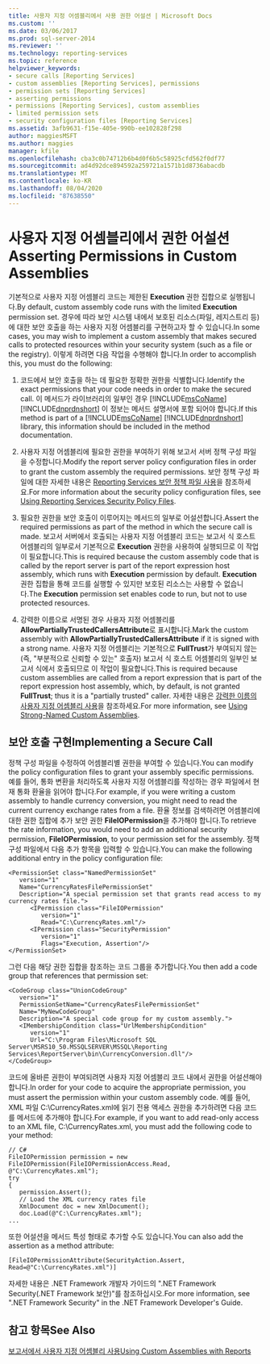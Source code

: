 ```yaml
---
title: 사용자 지정 어셈블리에서 사용 권한 어설션 | Microsoft Docs
ms.custom: ''
ms.date: 03/06/2017
ms.prod: sql-server-2014
ms.reviewer: ''
ms.technology: reporting-services
ms.topic: reference
helpviewer_keywords:
- secure calls [Reporting Services]
- custom assemblies [Reporting Services], permissions
- permission sets [Reporting Services]
- asserting permissions
- permissions [Reporting Services], custom assemblies
- limited permission sets
- security configuration files [Reporting Services]
ms.assetid: 3afb9631-f15e-405e-990b-ee102828f298
author: maggiesMSFT
ms.author: maggies
manager: kfile
ms.openlocfilehash: cba3c0b74712b6b4d0f6b5c58925cfd562f0df77
ms.sourcegitcommit: ad4d92dce894592a259721a1571b1d8736abacdb
ms.translationtype: MT
ms.contentlocale: ko-KR
ms.lasthandoff: 08/04/2020
ms.locfileid: "87638550"
---
```

# <a name="asserting-permissions-in-custom-assemblies"></a><span data-ttu-id="9235c-102">사용자 지정 어셈블리에서 권한 어설션</span><span class="sxs-lookup"><span data-stu-id="9235c-102">Asserting Permissions in Custom Assemblies</span></span>
  <span data-ttu-id="9235c-103">기본적으로 사용자 지정 어셈블리 코드는 제한된 **Execution** 권한 집합으로 실행됩니다.</span><span class="sxs-lookup"><span data-stu-id="9235c-103">By default, custom assembly code runs with the limited **Execution** permission set.</span></span> <span data-ttu-id="9235c-104">경우에 따라 보안 시스템 내에서 보호된 리소스(파일, 레지스트리 등)에 대한 보안 호출을 하는 사용자 지정 어셈블리를 구현하고자 할 수 있습니다.</span><span class="sxs-lookup"><span data-stu-id="9235c-104">In some cases, you may wish to implement a custom assembly that makes secured calls to protected resources within your security system (such as a file or the registry).</span></span> <span data-ttu-id="9235c-105">이렇게 하려면 다음 작업을 수행해야 합니다.</span><span class="sxs-lookup"><span data-stu-id="9235c-105">In order to accomplish this, you must do the following:</span></span>  
  
1.  <span data-ttu-id="9235c-106">코드에서 보안 호출을 하는 데 필요한 정확한 권한을 식별합니다.</span><span class="sxs-lookup"><span data-stu-id="9235c-106">Identify the exact permissions that your code needs in order to make the secured call.</span></span> <span data-ttu-id="9235c-107">이 메서드가 라이브러리의 일부인 경우 [!INCLUDE[msCoName](../../includes/msconame-md.md)] [!INCLUDE[dnprdnshort](../../includes/dnprdnshort-md.md)] 이 정보는 메서드 설명서에 포함 되어야 합니다.</span><span class="sxs-lookup"><span data-stu-id="9235c-107">If this method is part of a [!INCLUDE[msCoName](../../includes/msconame-md.md)] [!INCLUDE[dnprdnshort](../../includes/dnprdnshort-md.md)] library, this information should be included in the method documentation.</span></span>  
  
2.  <span data-ttu-id="9235c-108">사용자 지정 어셈블리에 필요한 권한을 부여하기 위해 보고서 서버 정책 구성 파일을 수정합니다.</span><span class="sxs-lookup"><span data-stu-id="9235c-108">Modify the report server policy configuration files in order to grant the custom assembly the required permissions.</span></span> <span data-ttu-id="9235c-109">보안 정책 구성 파일에 대한 자세한 내용은 [Reporting Services 보안 정책 파일 사용](../extensions/secure-development/using-reporting-services-security-policy-files.md)을 참조하세요.</span><span class="sxs-lookup"><span data-stu-id="9235c-109">For more information about the security policy configuration files, see [Using Reporting Services Security Policy Files](../extensions/secure-development/using-reporting-services-security-policy-files.md).</span></span>  
  
3.  <span data-ttu-id="9235c-110">필요한 권한을 보안 호출이 이루어지는 메서드의 일부로 어설션합니다.</span><span class="sxs-lookup"><span data-stu-id="9235c-110">Assert the required permissions as part of the method in which the secure call is made.</span></span> <span data-ttu-id="9235c-111">보고서 서버에서 호출되는 사용자 지정 어셈블리 코드는 보고서 식 호스트 어셈블리의 일부로서 기본적으로 **Execution** 권한을 사용하여 실행되므로 이 작업이 필요합니다.</span><span class="sxs-lookup"><span data-stu-id="9235c-111">This is required because the custom assembly code that is called by the report server is part of the report expression host assembly, which runs with **Execution** permission by default.</span></span> <span data-ttu-id="9235c-112">**Execution** 권한 집합을 통해 코드를 실행할 수 있지만 보호된 리소스는 사용할 수 없습니다.</span><span class="sxs-lookup"><span data-stu-id="9235c-112">The **Execution** permission set enables code to run, but not to use protected resources.</span></span>  
  
4.  <span data-ttu-id="9235c-113">강력한 이름으로 서명된 경우 사용자 지정 어셈블리를 **AllowPartiallyTrustedCallersAttribute**로 표시합니다.</span><span class="sxs-lookup"><span data-stu-id="9235c-113">Mark the custom assembly with **AllowPartiallyTrustedCallersAttribute** if it is signed with a strong name.</span></span> <span data-ttu-id="9235c-114">사용자 지정 어셈블리는 기본적으로 **FullTrust**가 부여되지 않는(즉, "부분적으로 신뢰할 수 있는" 호출자) 보고서 식 호스트 어셈블리의 일부인 보고서 식에서 호출되므로 이 작업이 필요합니다.</span><span class="sxs-lookup"><span data-stu-id="9235c-114">This is required because custom assemblies are called from a report expression that is part of the report expression host assembly, which, by default, is not granted **FullTrust**; thus it is a "partially trusted" caller.</span></span> <span data-ttu-id="9235c-115">자세한 내용은 [강력한 이름의 사용자 지정 어셈블리 사용](using-strong-named-custom-assemblies.md)을 참조하세요.</span><span class="sxs-lookup"><span data-stu-id="9235c-115">For more information, see [Using Strong-Named Custom Assemblies](using-strong-named-custom-assemblies.md).</span></span>  
  
## <a name="implementing-a-secure-call"></a><span data-ttu-id="9235c-116">보안 호출 구현</span><span class="sxs-lookup"><span data-stu-id="9235c-116">Implementing a Secure Call</span></span>  
 <span data-ttu-id="9235c-117">정책 구성 파일을 수정하여 어셈블리별 권한을 부여할 수 있습니다.</span><span class="sxs-lookup"><span data-stu-id="9235c-117">You can modify the policy configuration files to grant your assembly specific permissions.</span></span> <span data-ttu-id="9235c-118">예를 들어, 통화 변환을 처리하도록 사용자 지정 어셈블리를 작성하는 경우 파일에서 현재 통화 환율을 읽어야 합니다.</span><span class="sxs-lookup"><span data-stu-id="9235c-118">For example, if you were writing a custom assembly to handle currency conversion, you might need to read the current currency exchange rates from a file.</span></span> <span data-ttu-id="9235c-119">환율 정보를 검색하려면 어셈블리에 대한 권한 집합에 추가 보안 권한 **FileIOPermission**을 추가해야 합니다.</span><span class="sxs-lookup"><span data-stu-id="9235c-119">To retrieve the rate information, you would need to add an additional security permission, **FileIOPermission**, to your permission set for the assembly.</span></span> <span data-ttu-id="9235c-120">정책 구성 파일에서 다음 추가 항목을 입력할 수 있습니다.</span><span class="sxs-lookup"><span data-stu-id="9235c-120">You can make the following additional entry in the policy configuration file:</span></span>  
  
```  
<PermissionSet class="NamedPermissionSet"  
   version="1"  
   Name="CurrencyRatesFilePermissionSet"  
   Description="A special permission set that grants read access to my currency rates file.">  
      <IPermission class="FileIOPermission"  
         version="1"  
         Read="C:\CurrencyRates.xml"/>  
      <IPermission class="SecurityPermission"  
         version="1"  
         Flags="Execution, Assertion"/>  
</PermissionSet>  
```  
  
 <span data-ttu-id="9235c-121">그런 다음 해당 권한 집합을 참조하는 코드 그룹을 추가합니다.</span><span class="sxs-lookup"><span data-stu-id="9235c-121">You then add a code group that references that permission set:</span></span>  
  
```  
<CodeGroup class="UnionCodeGroup"  
   version="1"  
   PermissionSetName="CurrencyRatesFilePermissionSet"  
   Name="MyNewCodeGroup"  
   Description="A special code group for my custom assembly.">  
   <IMembershipCondition class="UrlMembershipCondition"  
      version="1"  
      Url="C:\Program Files\Microsoft SQL Server\MSRS10_50.MSSQLSERVER\MSSQL\Reporting Services\ReportServer\bin\CurrencyConversion.dll"/>  
</CodeGroup>  
```  
  
 <span data-ttu-id="9235c-122">코드에 올바른 권한이 부여되려면 사용자 지정 어셈블리 코드 내에서 권한을 어설션해야 합니다.</span><span class="sxs-lookup"><span data-stu-id="9235c-122">In order for your code to acquire the appropriate permission, you must assert the permission within your custom assembly code.</span></span> <span data-ttu-id="9235c-123">예를 들어, XML 파일 C:\CurrencyRates.xml에 읽기 전용 액세스 권한을 추가하려면 다음 코드를 메서드에 추가해야 합니다.</span><span class="sxs-lookup"><span data-stu-id="9235c-123">For example, if you want to add read-only access to an XML file, C:\CurrencyRates.xml, you must add the following code to your method:</span></span>  
  
```  
// C#  
FileIOPermission permission = new FileIOPermission(FileIOPermissionAccess.Read, @"C:\CurrencyRates.xml");  
try  
{  
   permission.Assert();  
   // Load the XML currency rates file  
   XmlDocument doc = new XmlDocument();  
   doc.Load(@"C:\CurrencyRates.xml");  
...  
```  
  
 <span data-ttu-id="9235c-124">또한 어설션을 메서드 특성 형태로 추가할 수도 있습니다.</span><span class="sxs-lookup"><span data-stu-id="9235c-124">You can also add the assertion as a method attribute:</span></span>  
  
```  
[FileIOPermissionAttribute(SecurityAction.Assert, Read=@"C:\CurrencyRates.xml")]  
```  
  
 <span data-ttu-id="9235c-125">자세한 내용은 .NET Framework 개발자 가이드의 ".NET Framework Security(.NET Framework 보안)"를 참조하십시오.</span><span class="sxs-lookup"><span data-stu-id="9235c-125">For more information, see ".NET Framework Security" in the .NET Framework Developer's Guide.</span></span>  
  
## <a name="see-also"></a><span data-ttu-id="9235c-126">참고 항목</span><span class="sxs-lookup"><span data-stu-id="9235c-126">See Also</span></span>  
 [<span data-ttu-id="9235c-127">보고서에서 사용자 지정 어셈블리 사용</span><span class="sxs-lookup"><span data-stu-id="9235c-127">Using Custom Assemblies with Reports</span></span>](using-custom-assemblies-with-reports.md)  
  
  
